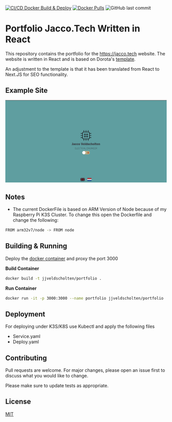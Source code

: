 [![CI/CD Docker Build & Deploy](https://github.com/JaccoVeldscholten/Portfolio-React/actions/workflows/build-push.yml/badge.svg)](https://github.com/JaccoVeldscholten/Portfolio-React/actions/workflows/build-push.yml)
[![Docker Pulls](https://img.shields.io/docker/pulls/jjveldscholten/portfolio.svg)](https://hub.docker.com/r/jjveldscholten/portfolio)
![GitHub last commit](https://img.shields.io/github/last-commit/JaccoVeldscholten/Portfolio-React?color=red&style=plastic)
# Portfolio Jacco.Tech Written in React

This repository contains the portfolio for the https://jacco.tech website. The website is written in React and is based on Dorota's [template](https://github.com/Dorota1997/react-frontend-dev-portfolio).


An adjustment to the template is that it has been translated from React to Next.JS for SEO functionality.

## Example Site
![dash](images/dash.png)

## Notes
- The current DockerFile is based on ARM Version of Node because of my Raspberry Pi K3S Cluster. 
To change this open the Dockerfile and change the following:

```bash
FROM arm32v7/node -> FROM node 
```
## Building & Running

Deploy the [docker container](https://hub.docker.com/r/jjveldscholten/portfolio) and proxy the port 3000

**Build Container**
```bash
docker build -t jjveldscholten/portfolio .
```
**Run Container**
```bash
docker run -it -p 3000:3000 --name portfolio jjveldscholten/portfolio
```

## Deployment 
For deploying under K3S/K8S use Kubectl and apply the following files
- Service.yaml
- Deploy.yaml


## Contributing
Pull requests are welcome. For major changes, please open an issue first to discuss what you would like to change.

Please make sure to update tests as appropriate.

## License
[MIT](https://choosealicense.com/licenses/mit/)
